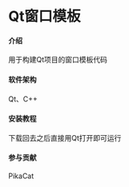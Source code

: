 # Qt窗口模板

#### 介绍

用于构建Qt项目的窗口模板代码

#### 软件架构

Qt、C++

#### 安装教程

下载回去之后直接用Qt打开即可运行


#### 参与贡献

PikaCat
